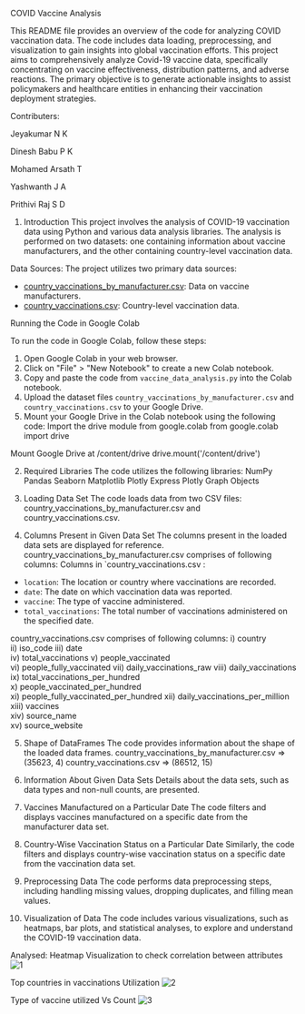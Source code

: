 COVID Vaccine Analysis

This README file provides an overview of the code for analyzing COVID vaccination data. The code includes data loading, preprocessing, and visualization to gain insights into global vaccination efforts. This project aims to comprehensively analyze Covid-19 vaccine data, specifically concentrating on vaccine effectiveness, distribution patterns, and adverse reactions. The primary objective is to generate actionable insights to assist policymakers and healthcare entities in enhancing their vaccination deployment strategies. 

Contributers:

Jeyakumar N K

Dinesh Babu P K

Mohamed Arsath T

Yashwanth  J A

Prithivi Raj S D

1. Introduction
This project involves the analysis of COVID-19 vaccination data using Python and various data analysis libraries. The analysis is performed on two datasets: one containing information about vaccine manufacturers, and the other containing country-level vaccination data.

Data Sources:
The project utilizes two primary data sources:
- [country_vaccinations_by_manufacturer.csv](https://raw.githubusercontent.com/Jeyakumar30/NM-Project/main/country_vaccinations_by_manufacturer.csv): Data on vaccine manufacturers.
- [country_vaccinations.csv](https://raw.githubusercontent.com/Jeyakumar30/NM-Project/main/country_vaccinations.csv): Country-level vaccination data.

Running the Code in Google Colab

To run the code in Google Colab, follow these steps:

1. Open Google Colab in your web browser.
2. Click on "File" > "New Notebook" to create a new Colab notebook.
3. Copy and paste the code from `vaccine_data_analysis.py` into the Colab notebook.
4. Upload the dataset files `country_vaccinations_by_manufacturer.csv` and `country_vaccinations.csv` to your Google Drive.
5. Mount your Google Drive in the Colab notebook using the following code:
Import the drive module from google.colab
from google.colab import drive

Mount Google Drive at /content/drive
drive.mount('/content/drive')


2. Required Libraries
The code utilizes the following libraries:
NumPy
Pandas
Seaborn
Matplotlib
Plotly Express
Plotly Graph Objects

3. Loading Data Set
The code loads data from two CSV files: country_vaccinations_by_manufacturer.csv and country_vaccinations.csv.

4. Columns Present in Given Data Set
The columns present in the loaded data sets are displayed for reference.
country_vaccinations_by_manufacturer.csv comprises of following columns:
Columns in `country_vaccinations.csv :

- `location`: The location or country where vaccinations are recorded.
- `date`: The date on which vaccination data was reported.
- `vaccine`: The type of vaccine administered.
- `total_vaccinations`: The total number of vaccinations administered on the specified date.

country_vaccinations.csv comprises of following columns:
i) country			
ii) iso_code
iii) date	
iv) total_vaccinations
v) people_vaccinated	
vi) people_fully_vaccinated	
vii) daily_vaccinations_raw	
viii) daily_vaccinations	
ix) total_vaccinations_per_hundred	
x) people_vaccinated_per_hundred	
xi) people_fully_vaccinated_per_hundred	
xii) daily_vaccinations_per_million	
xiii) vaccines	
xiv) source_name	
xv) source_website


5. Shape of DataFrames
The code provides information about the shape of the loaded data frames.
country_vaccinations_by_manufacturer.csv => (35623, 4)
country_vaccinations.csv => (86512, 15)

6. Information About Given Data Sets
Details about the data sets, such as data types and non-null counts, are presented.

7. Vaccines Manufactured on a Particular Date
The code filters and displays vaccines manufactured on a specific date from the manufacturer data set.

8. Country-Wise Vaccination Status on a Particular Date
Similarly, the code filters and displays country-wise vaccination status on a specific date from the vaccination data set.

9. Preprocessing Data
The code performs data preprocessing steps, including handling missing values, dropping duplicates, and filling mean values.

10. Visualization of Data
The code includes various visualizations, such as heatmaps, bar plots, and statistical analyses, to explore and understand the COVID-19 vaccination data.
       

Analysed: 
Heatmap Visualization to check correlation between attributes
![1](https://github.com/Jeyakumar30/NM-Project/assets/121599159/666e079a-8f12-47e9-b44e-3a8fc26e5b46)

Top countries in vaccinations Utilization
![2](https://github.com/Jeyakumar30/NM-Project/assets/121599159/785b6a6c-ac55-4daa-aa21-5a7750ea2cd1)

Type of vaccine utilized Vs Count
![3](https://github.com/Jeyakumar30/NM-Project/assets/121599159/d233ca9f-f5ef-4f05-a2e2-8c736f9fa379)

